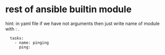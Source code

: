 

# rest of ansible builtin module




hint: in yaml file if we have not arguments then just write name of module with : .

      tasks:
        - name: pinging
          ping:


  











